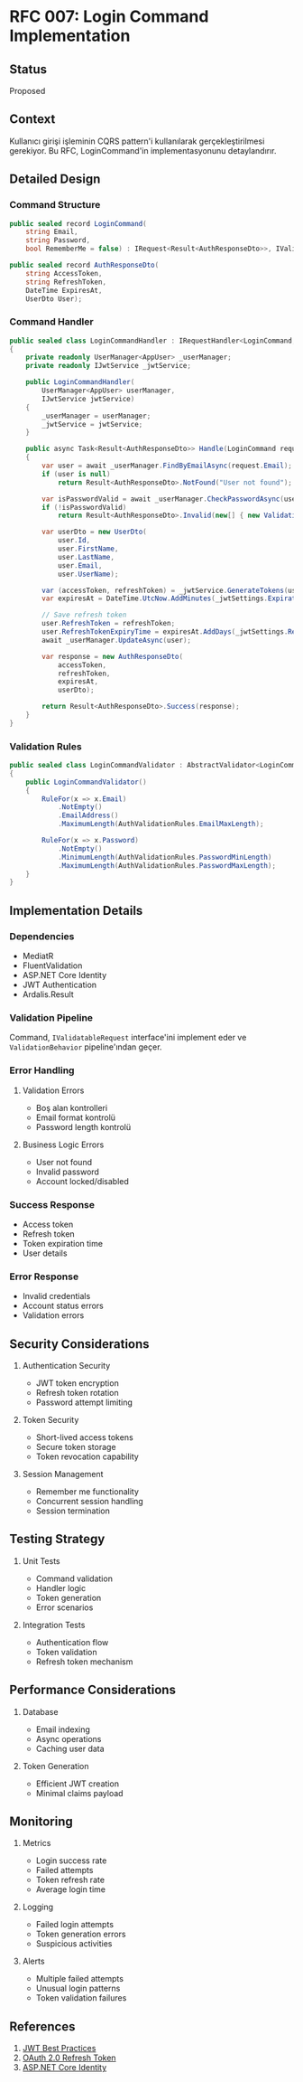 # RFC 007: Login Command Implementation

## Status

Proposed

## Context

Kullanıcı girişi işleminin CQRS pattern'i kullanılarak gerçekleştirilmesi gerekiyor. Bu RFC, LoginCommand'in implementasyonunu detaylandırır.

## Detailed Design

### Command Structure

```csharp
public sealed record LoginCommand(
    string Email,
    string Password,
    bool RememberMe = false) : IRequest<Result<AuthResponseDto>>, IValidatableRequest;

public sealed record AuthResponseDto(
    string AccessToken,
    string RefreshToken,
    DateTime ExpiresAt,
    UserDto User);
```

### Command Handler

```csharp
public sealed class LoginCommandHandler : IRequestHandler<LoginCommand, Result<AuthResponseDto>>
{
    private readonly UserManager<AppUser> _userManager;
    private readonly IJwtService _jwtService;

    public LoginCommandHandler(
        UserManager<AppUser> userManager,
        IJwtService jwtService)
    {
        _userManager = userManager;
        _jwtService = jwtService;
    }

    public async Task<Result<AuthResponseDto>> Handle(LoginCommand request, CancellationToken cancellationToken)
    {
        var user = await _userManager.FindByEmailAsync(request.Email);
        if (user is null)
            return Result<AuthResponseDto>.NotFound("User not found");

        var isPasswordValid = await _userManager.CheckPasswordAsync(user, request.Password);
        if (!isPasswordValid)
            return Result<AuthResponseDto>.Invalid(new[] { new ValidationError("Invalid credentials") });

        var userDto = new UserDto(
            user.Id,
            user.FirstName,
            user.LastName,
            user.Email,
            user.UserName);

        var (accessToken, refreshToken) = _jwtService.GenerateTokens(userDto);
        var expiresAt = DateTime.UtcNow.AddMinutes(_jwtSettings.ExpirationInMinutes);

        // Save refresh token
        user.RefreshToken = refreshToken;
        user.RefreshTokenExpiryTime = expiresAt.AddDays(_jwtSettings.RefreshTokenExpirationInDays);
        await _userManager.UpdateAsync(user);

        var response = new AuthResponseDto(
            accessToken,
            refreshToken,
            expiresAt,
            userDto);

        return Result<AuthResponseDto>.Success(response);
    }
}
```

### Validation Rules

```csharp
public sealed class LoginCommandValidator : AbstractValidator<LoginCommand>
{
    public LoginCommandValidator()
    {
        RuleFor(x => x.Email)
            .NotEmpty()
            .EmailAddress()
            .MaximumLength(AuthValidationRules.EmailMaxLength);

        RuleFor(x => x.Password)
            .NotEmpty()
            .MinimumLength(AuthValidationRules.PasswordMinLength)
            .MaximumLength(AuthValidationRules.PasswordMaxLength);
    }
}
```

## Implementation Details

### Dependencies

- MediatR
- FluentValidation
- ASP.NET Core Identity
- JWT Authentication
- Ardalis.Result

### Validation Pipeline

Command, `IValidatableRequest` interface'ini implement eder ve `ValidationBehavior` pipeline'ından geçer.

### Error Handling

1. Validation Errors

   - Boş alan kontrolleri
   - Email format kontrolü
   - Password length kontrolü

2. Business Logic Errors
   - User not found
   - Invalid password
   - Account locked/disabled

### Success Response

- Access token
- Refresh token
- Token expiration time
- User details

### Error Response

- Invalid credentials
- Account status errors
- Validation errors

## Security Considerations

1. Authentication Security

   - JWT token encryption
   - Refresh token rotation
   - Password attempt limiting

2. Token Security

   - Short-lived access tokens
   - Secure token storage
   - Token revocation capability

3. Session Management
   - Remember me functionality
   - Concurrent session handling
   - Session termination

## Testing Strategy

1. Unit Tests

   - Command validation
   - Handler logic
   - Token generation
   - Error scenarios

2. Integration Tests
   - Authentication flow
   - Token validation
   - Refresh token mechanism

## Performance Considerations

1. Database

   - Email indexing
   - Async operations
   - Caching user data

2. Token Generation
   - Efficient JWT creation
   - Minimal claims payload

## Monitoring

1. Metrics

   - Login success rate
   - Failed attempts
   - Token refresh rate
   - Average login time

2. Logging

   - Failed login attempts
   - Token generation errors
   - Suspicious activities

3. Alerts
   - Multiple failed attempts
   - Unusual login patterns
   - Token validation failures

## References

1. [JWT Best Practices](https://datatracker.ietf.org/doc/html/rfc7519)
2. [OAuth 2.0 Refresh Token](https://datatracker.ietf.org/doc/html/rfc6749#section-1.5)
3. [ASP.NET Core Identity](https://learn.microsoft.com/en-us/aspnet/core/security/authentication/identity)

```

```
